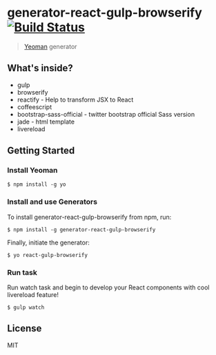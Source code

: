 # generator-react-gulp-browserify [![Build Status](https://secure.travis-ci.org/randylien/generator-react-gulp-browserify.png?branch=master)](https://travis-ci.org/randylien/generator-react-gulp-browserify)

> [Yeoman](http://yeoman.io) generator


## What's inside?

* gulp
* browserify
* reactify - Help to transform JSX to React
* coffeescript
* bootstrap-sass-official - twitter bootstrap official Sass version
* jade - html template
* livereload

## Getting Started

### Install Yeoman

```
$ npm install -g yo
```

### Install and use Generators

To install generator-react-gulp-browserify from npm, run:

```
$ npm install -g generator-react-gulp-browserify
```

Finally, initiate the generator:

```
$ yo react-gulp-browserify
```

### Run task

Run watch task and begin to develop your React components with cool livereload feature!

```
$ gulp watch
```

## License

MIT
